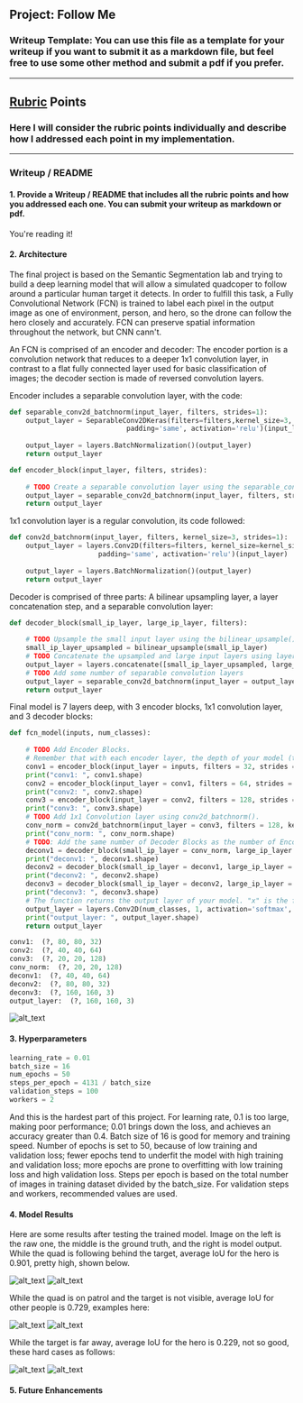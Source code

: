 ## Project: Follow Me
### Writeup Template: You can use this file as a template for your writeup if you want to submit it as a markdown file, but feel free to use some other method and submit a pdf if you prefer.

---


[//]: # (Image References)

[image1]: ./docs/misc/model.png
[image2]: ./docs/misc/fcn.png
[image3]: ./docs/misc/following1.png
[image4]: ./docs/misc/following2.png
[image5]: ./docs/misc/far1.png
[image6]: ./docs/misc/far2.png
[image7]: ./docs/misc/non1.png
[image8]: ./docs/misc/non2.png

## [Rubric](https://review.udacity.com/#!/rubrics/916/view) Points
### Here I will consider the rubric points individually and describe how I addressed each point in my implementation.  

---
### Writeup / README

#### 1. Provide a Writeup / README that includes all the rubric points and how you addressed each one.  You can submit your writeup as markdown or pdf.

You're reading it!

#### 2. Architecture
The final project is based on the Semantic Segmentation lab and trying to build a deep learning model that will allow a simulated quadcoper to follow around a particular human target it detects.  In order to fulfill this task, a Fully Convolutional Network (FCN) is trained to label each pixel in the output image as one of environment, person, and hero, so the drone can follow the hero closely and accurately.  FCN can preserve spatial information throughout the network, but CNN cann't.

An FCN is comprised of an encoder and decoder: The encoder portion is a convolution network that reduces to a deeper 1x1 convolution layer, in contrast to a flat fully connected layer used for basic classification of images; the decoder section is made of reversed convolution layers.

Encoder includes a separable convolution layer, with the code:

```python
def separable_conv2d_batchnorm(input_layer, filters, strides=1):
    output_layer = SeparableConv2DKeras(filters=filters,kernel_size=3, strides=strides,
                             padding='same', activation='relu')(input_layer)
    
    output_layer = layers.BatchNormalization()(output_layer) 
    return output_layer

def encoder_block(input_layer, filters, strides):
    
    # TODO Create a separable convolution layer using the separable_conv2d_batchnorm() function.
    output_layer = separable_conv2d_batchnorm(input_layer, filters, strides)
    return output_layer
```

1x1 convolution layer is a regular convolution, its code followed:

```python
def conv2d_batchnorm(input_layer, filters, kernel_size=3, strides=1):
    output_layer = layers.Conv2D(filters=filters, kernel_size=kernel_size, strides=strides, 
                      padding='same', activation='relu')(input_layer)
    
    output_layer = layers.BatchNormalization()(output_layer) 
    return output_layer
```

Decoder is comprised of three parts: A bilinear upsampling layer, a layer concatenation step, and a separable convolution layer:

```python
def decoder_block(small_ip_layer, large_ip_layer, filters):
    
    # TODO Upsample the small input layer using the bilinear_upsample() function.
    small_ip_layer_upsampled = bilinear_upsample(small_ip_layer)
    # TODO Concatenate the upsampled and large input layers using layers.concatenate
    output_layer = layers.concatenate([small_ip_layer_upsampled, large_ip_layer])
    # TODO Add some number of separable convolution layers
    output_layer = separable_conv2d_batchnorm(input_layer = output_layer, filters = filters)
    return output_layer
```

Final model is 7 layers deep, with 3 encoder blocks, 1x1 convolution layer, and 3 decoder blocks:

```python
def fcn_model(inputs, num_classes):
    
    # TODO Add Encoder Blocks. 
    # Remember that with each encoder layer, the depth of your model (the number of filters) increases.
    conv1 = encoder_block(input_layer = inputs, filters = 32, strides = 2)
    print("conv1: ", conv1.shape)
    conv2 = encoder_block(input_layer = conv1, filters = 64, strides = 2)
    print("conv2: ", conv2.shape)
    conv3 = encoder_block(input_layer = conv2, filters = 128, strides = 2)
    print("conv3: ", conv3.shape)
    # TODO Add 1x1 Convolution layer using conv2d_batchnorm().
    conv_norm = conv2d_batchnorm(input_layer = conv3, filters = 128, kernel_size = 1, strides = 1)
    print("conv_norm: ", conv_norm.shape)
    # TODO: Add the same number of Decoder Blocks as the number of Encoder Blocks
    deconv1 = decoder_block(small_ip_layer = conv_norm, large_ip_layer = conv2, filters = 64)
    print("deconv1: ", deconv1.shape)
    deconv2 = decoder_block(small_ip_layer = deconv1, large_ip_layer = conv1, filters = 32)
    print("deconv2: ", deconv2.shape)
    deconv3 = decoder_block(small_ip_layer = deconv2, large_ip_layer = inputs, filters = num_classes)
    print("deconv3: ", deconv3.shape)
    # The function returns the output layer of your model. "x" is the final layer obtained from the last decoder_block()
    output_layer = layers.Conv2D(num_classes, 1, activation='softmax', padding='same')(deconv3)
    print("output_layer: ", output_layer.shape)
    return output_layer

conv1:  (?, 80, 80, 32)
conv2:  (?, 40, 40, 64)
conv3:  (?, 20, 20, 128)
conv_norm:  (?, 20, 20, 128)
deconv1:  (?, 40, 40, 64)
deconv2:  (?, 80, 80, 32)
deconv3:  (?, 160, 160, 3)
output_layer:  (?, 160, 160, 3)
```

![alt_text][image2]
#### 3. Hyperparameters
```python
learning_rate = 0.01
batch_size = 16
num_epochs = 50
steps_per_epoch = 4131 / batch_size
validation_steps = 100
workers = 2
```

And this is the hardest part of this project.  For learning rate, 0.1 is too large, making poor performance; 0.01 brings down the loss, and achieves an accuracy greater than 0.4.  Batch size of 16 is good for memory and training speed.  Number of epochs is set to 50, because of low training and validation loss; fewer epochs tend to underfit the model with high training and validation loss; more epochs are prone to overfitting with low training loss and high validation loss.  Steps per epoch is based on the total number of images in training dataset divided by the batch_size.  For validation steps and workers, recommended values are used.
#### 4. Model Results

Here are some results after testing the trained model.  Image on the left is the raw one, the middle is the ground truth, and the right is model output.  While the quad is following behind the target, average IoU for the hero is 0.901, pretty high, shown below.

![alt_text][image3]
![alt_text][image4]

While the quad is on patrol and the target is not visible, average IoU for other people is 0.729, examples here:

![alt_text][image7]
![alt_text][image8]

While the target is far away, average IoU for the hero is 0.229, not so good, these hard cases as follows:

![alt_text][image5]
![alt_text][image6]



#### 5. Future Enhancements
